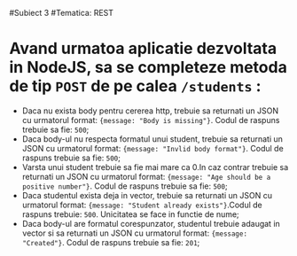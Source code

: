 #Subiect 3
#Tematica: REST

# Avand urmatoa aplicatie dezvoltata in NodeJS, sa se completeze metoda de tip `POST` de pe calea `/students` :

- Daca nu exista body pentru cererea http, trebuie sa returnati un JSON cu urmatorul format: `{message: "Body is missing"}`. Codul de raspuns trebuie sa fie: `500`;
- Daca body-ul nu respecta formatul unui student, trebuie sa returnati un JSON cu urmatorul format: `{message: "Invlid body format"}`. Codul de raspuns trebuie sa fie: `500`;
- Varsta unui student trebuie sa fie mai mare ca 0.In caz contrar trebuie sa returnati un JSON cu urmatorul format: `{message: "Age should be a positive number"}`. Codul de raspuns trebuie sa fie: `500`; 
- Daca studentul exista deja in vector, trebuie sa returnati un JSON cu urmatorul format: `{message: "Student already exists"}`.Codul de raspuns trebuie: `500`. Unicitatea se face in functie de nume;
- Daca body-ul are formatul corespunzator, studentul trebuie adaugat in vector si sa returnati un JSON cu urmatorul format: `{message: "Created"}`. Codul de raspuns trebuie sa fie: `201`;